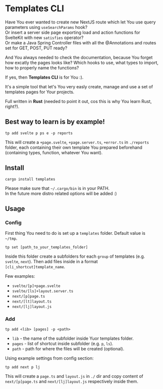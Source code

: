 # Templates CLI

Have You ever wanted to create new NextJS route which let You use query parameters using `useSearchParams` hook?  
Or insert a server side page exporting load and action functions for SvelteKit with new `satisfies` operator?  
Or make a Java Spring Controller files with all the @Annotations and routes set for GET, POST, PUT ready?

And You always needed to check the documentation, because You forget how excatly the pages looks like? Which hooks to use, what types to import, how to properly name the functions?

If yes, then <B>Templates CLI</b> is for You :).

It's a simple tool that let's You very easly create, manage and use a set of templates pages for Your projects.

Full written in <b>Rust</b> (needed to point it out, cos this is why You learn Rust, right?).

## Best way to learn is by example!

```
tp add svelte p ps e -p reports
```

This will create a `+page.svelte`, `+page.server.ts`, `+error.ts` in `./reports` folder, each containing their own template You prepared beforehand (containing types, function, whatever You want).

## Install

```
cargo install templates
```

Please make sure that `~/.cargo/bin` is in your PATH.  
In the future more distro related options will be added :)

## Usage

### Config

First thing You need to do is set up a `templates` folder. Default value is `~/tmp`.

```
tp set [path_to_your_templates_folder]
```

Inside this folder create a subfolders for each `group` of templates (e.g. `svelte`, `next`).
Then add files inside in a format `[cli_shortcut]template_name`.

Few examples:

- `svelte/[p]+page.svelte`
- `svelte/[ls]+layout.server.ts`
- `next/[p]page.ts`
- `next/[lt]layout.ts`
- `next/[lj]layout.js`

### Add

```
tp add <lib> [pages] -p <path>
```

- `lib` - the name of the subfolder inside Yuor templates folder.
- `pages` - list of shortcut inside subfolder (e.g. `p`, `ls`).
- `path` - path for where the files will be created (optional).

Using example settings from config section:

```
tp add next p lj
```

This will create a `page.ts` and `layout.js` in `./` dir and copy content of `next/[p]page.ts` and `next/[lj]layout.js` respectively inside them.
